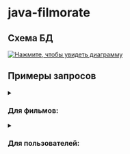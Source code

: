 # java-filmorate

## Схема БД
<a href="https://drawsql.app/teams/my-team-172/diagrams/java-filmorate" title="перейти на сайт drawsql.app">
    <img src="https://github.com/IvanMarakanov/java-filmorate/blob/main/src/main/resources/diagram.png" alt="Нажмите, чтобы увидеть диаграмму" />
</a>

## Примеры запросов
<details>
    <summary><h3>Для фильмов:</h3></summary>
    
* Получение списка всех фильмов:
```SQL
SELECT *
FROM films;
```
* Получение информации по фильму по его id:
```SQL
SELECT *
FROM films
WHERE films.film_id = <?>; -- id фильма
```   
</details>

<details>
    <summary><h3>Для пользователей:</h3></summary>

* Получение списка всех пользователей:
```SQL
SELECT *
FROM users;
```

* Получение информации по пользователю по его id:
```SQL
SELECT *
FROM users
WHERE users.user_id = <?>; -- id пользователя
```   
</details>
